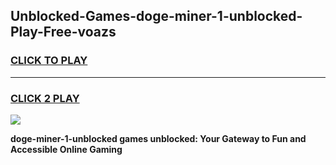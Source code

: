 
## Unblocked-Games-doge-miner-1-unblocked-Play-Free-voazs
<h3>
<a href="https://premium76.site?title=doge-miner-1-unblocked&ref=19M">CLICK TO PLAY</a></h3>
<hr>

<h3>
<a href="https://premium76.site?title=doge-miner-1-unblocked&ref=19M">CLICK 2 PLAY</a>
  
</h3>

<a href="https://premium76.site?title=doge-miner-1-unblocked&ref=19M"><img src="https://clearcache.store/games.png"></a>


**doge-miner-1-unblocked games unblocked: Your Gateway to Fun and Accessible Online Gaming**
